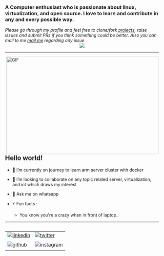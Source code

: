 <!---
Please consider starring the repo if you find this useful in any manner
or use it. It helps me a lot.
-->

<head>

<link href="https://fonts.googleapis.com/css2?family=Titillium+Web:wght@300&display=swap" rel="stylesheet">

</head>

<h3 style:"font-family: 'Titillium Web', sans-serif;">A Computer enthusiast who is passionate about linux, virtualization, and open source. I love to learn and contribute in any and every possible way.</h3>
<i>Please go through my profile and feel free to clone/fork <a href="https://github.com/pycoder2000">projects</a>, raise issues and submit PRs if you think something could be better. Also you can mail to me <a href="mailto:rbbaprianto@gmail.com" target="_blank">mail me</a> regarding any issue</i>

<br />

<div align="center">
  <img src="https://komarev.com/ghpvc/?username=rbbaprianto&&style=for-the-badge" align="center" />
</div>

---

<img align="right" alt="GIF" src="https://github.com/rbbaprianto/rbbaprianto.github.io/blob/main/images/code.gif" width="500" height="320" />

## Hello world!

- 🌱 I’m currently on journey to learn arm server cluster with docker

- 👯 I’m looking to collaborate on any topic related server, virtualization, and iot which draws my interest

- 💬 Ask me on whatsapp

- ⚡ Fun facts :
  <ul>
    <li>You know you're a crazy when in front of laptop..</li>
  </ul>

<hr>
<div>
<table style="float:right">
<tr>
<td><a href="https://www.linkedin.com/in/robebeye/" target="_blank">
<img src=https://img.shields.io/badge/linkedin-%231E77B5.svg?&style=for-the-badge&logo=linkedin&logoColor=white alt=linkedin style="margin-bottom: 5px;" />
</a></td>
<td><a href="https://twitter.com/robebeye" target="_blank">
<img src=https://img.shields.io/badge/twitter-%2300acee.svg?&style=for-the-badge&logo=twitter&logoColor=white alt=twitter style="margin-bottom: 5px;" />
</a></td>
</tr>
<tr>
<td>
<a href="github.com/rbbaprianto/?tab=follow" target="_blank">
<img src=https://img.shields.io/badge/github-%2324292e.svg?&style=for-the-badge&logo=github&logoColor=white alt=github style="margin-bottom: 5px;" />
</a></td>
<td>
<a href="https://www.instagram.com/robbyyapr/" target="_blank">
<img src=https://img.shields.io/badge/instagram-%23000000.svg?&style=for-the-badge&logo=instagram&logoColor=white alt=instagram style="margin-bottom: 5px;" />
</a></td>
</tr>
</table>
</div>
<br>
